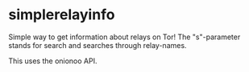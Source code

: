 # simplerelayinfo

Simple way to get information about relays on Tor! The "s"-parameter stands for search and searches through relay-names.

This uses the onionoo API.
